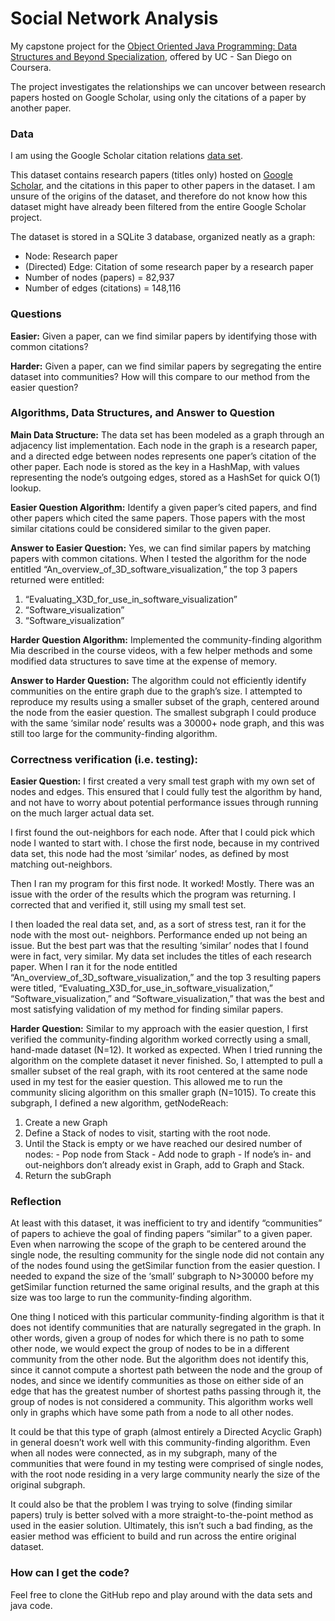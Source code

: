 # Social Network Analysis 
My capstone project for the [Object Oriented Java Programming: Data Structures and Beyond Specialization](https://www.coursera.org/specializations/java-object-oriented), offered by UC - San Diego on Coursera.

The project investigates the relationships we can uncover between research papers hosted on Google Scholar, using only the citations of a paper by another paper.

### Data
I am using the Google Scholar citation relations
[data set](http://www3.cs.stonybrook.edu/~leman/data/gscholar.db).


This dataset contains research papers (titles only) hosted on [Google Scholar](https://scholar.google.com/), and the citations in this paper to other papers in the dataset. I am unsure of the origins of the dataset, and therefore do not know how this dataset might have already been filtered from the entire Google Scholar project.

The dataset is stored in a SQLite 3 database, organized neatly as a graph:
- Node: Research paper
- (Directed) Edge: Citation of some research paper by a research paper
- Number of nodes (papers) = 82,937
- Number of edges (citations) = 148,116

### Questions
**Easier:** Given a paper, can we find similar papers by identifying those with common citations?

**Harder:** Given a paper, can we find similar papers by segregating the entire dataset into communities? How will this compare to our method from the easier question?

### Algorithms, Data Structures, and Answer to Question
**Main Data Structure:** The data set has been modeled as a graph through an adjacency list implementation. Each node in the graph is a research paper, and a directed edge between nodes represents one paper’s citation of the other paper. Each node is stored as the key in a HashMap, with values representing the node’s outgoing edges, stored as a HashSet for quick O(1) lookup.

**Easier Question Algorithm:** Identify a given paper’s cited papers, and find other papers which cited the same papers. Those papers with the most similar citations could be considered similar to the given paper.

**Answer to Easier Question:** Yes, we can find similar papers by matching papers with common citations. When I tested the algorithm for the node entitled “An_overview_of_3D_software_visualization,” the top 3 papers returned were entitled:  
   1. “Evaluating_X3D_for_use_in_software_visualization”
   2. “Software_visualization”
   3. “Software_visualization”

**Harder Question Algorithm:** 
Implemented the community-finding algorithm Mia described in the course videos, with a few helper methods and some modified data structures to save time at the expense of memory.

**Answer to Harder Question:**
The algorithm could not efficiently identify communities on the entire graph due to the graph’s size. I attempted to reproduce my results using a smaller subset of the graph, centered around the node from the easier question. The smallest subgraph I could produce with the same ‘similar node’ results was a 30000+ node graph, and this was still too large for the community-finding algorithm.

### Correctness verification (i.e. testing):

**Easier Question:**
I first created a very small test graph with my own set of nodes and edges. This ensured that I could fully test the algorithm by hand, and not have to worry about potential performance issues through running on the much larger actual data set.

I first found the out-neighbors for each node. After that I could pick which node I wanted to start with. I chose the first node, because in my contrived data set, this node had the most ‘similar’ nodes, as defined by most matching out-neighbors.

Then I ran my program for this first node. It worked! Mostly. There was an issue with the order of the results which the program was returning. I corrected that and verified it, still using my small test set.

I then loaded the real data set, and, as a sort of stress test, ran it for the node with the most out- neighbors. Performance ended up not being an issue. But the best part was that the resulting ‘similar’ nodes that I found were in fact, very similar. My data set includes the titles of each research paper. When I ran it for the node entitled “An_overview_of_3D_software_visualization,” and the top 3 resulting papers were titled, “Evaluating_X3D_for_use_in_software_visualization,” “Software_visualization,” and “Software_visualization,” that was the best and most satisfying validation of my method for finding similar papers.

**Harder Question:**
Similar to my approach with the easier question, I first verified the community-finding algorithm worked correctly using a small, hand-made dataset (N=12). It worked as expected. When I tried running the algorithm on the complete dataset it never finished. So, I attempted to pull a smaller subset of the real graph, with its root centered at the same node used in my test for the easier question. This allowed me to run the community slicing algorithm on this smaller graph (N=1015).
To create this subgraph, I defined a new algorithm, getNodeReach:
1)    Create a new Graph
2)    Define a Stack of nodes to visit, starting with the root node.
3)    Until the Stack is empty or we have reached our desired number of nodes:
    - Pop node from Stack
    - Add node to graph
    - If node’s in- and out-neighbors don’t already exist in Graph, add to Graph and Stack.
4)    Return the subGraph

### Reflection
At least with this dataset, it was inefficient to try and identify “communities” of papers to achieve the goal of finding papers “similar” to a given paper. Even when narrowing the scope of the graph to be centered around the single node, the resulting community for the single node did not contain any of the nodes found using the getSimilar function from the easier question. I needed to expand the size of the ‘small’ subgraph to N>30000 before my getSimilar function returned the same original results, and the graph at this size was too large to run the community-finding algorithm.

One thing I noticed with this particular community-finding algorithm is that it does not identify communities that are naturally segregated in the graph. In other words, given a group of nodes for which there is no path to some other node, we would expect the group of nodes to be in a different community from the other node. But the algorithm does not identify this, since it cannot compute a shortest path between the node and the group of nodes, and since we identify communities as those on either side of an edge that has the greatest number of shortest paths passing through it, the group of nodes is not considered a community. This algorithm works well only in graphs which have some path from a node to all other nodes.

It could be that this type of graph (almost entirely a Directed Acyclic Graph) in general doesn’t work well with this community-finding algorithm. Even when all nodes were connected, as in my subgraph, many of the communities that were found in my testing were comprised of single nodes, with the root node residing in a very large community nearly the size of the original subgraph.

It could also be that the problem I was trying to solve (finding similar papers) truly is better solved with a more straight-to-the-point method as used in the easier solution. Ultimately, this isn’t such a bad finding, as the easier method was efficient to build and run across the entire original dataset.


### How can I get the code?
Feel free to clone the GitHub repo and play around with the data sets and java code.

